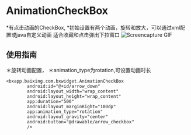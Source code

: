 # AnimationCheckBox

*有点击动画的CheckBox,
*初始设置有两个动画，旋转和放大，可以通过xml配置或java自定义动画
适合收藏和点击弹出下拉窗口
![Screencapture GIF](http://file.baixing.net/201509/f8984d692ad89aa5e247029aa817a30e.gif)

## 使用指南

＊旋转动画配置，
＊animation_type为rotation,可设置动画时长
```
<bxapp.baixing.com.bxwidget.AnimationCheckBox
        android:id="@+id/arrow_down"
        android:layout_width="wrap_content"
        android:layout_height="wrap_content"
        app:duration="500"
        android:layout_marginRight="180dp"
        app:animation_type="rotation"
        android:layout_gravity="center"
        android:button="@drawable/arrow_checkbox"
        />

```



